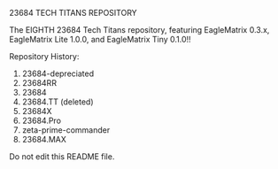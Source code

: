 23684 TECH TITANS REPOSITORY

The EIGHTH 23684 Tech Titans repository, featuring EagleMatrix 0.3.x, EagleMatrix Lite 1.0.0, and EagleMatrix Tiny 0.1.0!!

Repository History:
1. 23684-depreciated
2. 23684RR
3. 23684
4. 23684.TT (deleted)
5. 23684X
6. 23684.Pro
7. zeta-prime-commander
8. 23684.MAX

Do not edit this README file.
